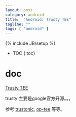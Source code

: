 ```yaml
---
layout: post
category: android
title:  "Android: Trusty TEE"
tagline: ""
tags: [ "android" ] 
---
```

{% include JB/setup %}

* TOC
{:toc}

# doc 

[Trusty TEE](https://source.android.com/security/trusty)

trusty 主要是google官方开源。。。

参考 [trustonic](https://www.trustonic.com/), [op-tee](https://www.op-tee.org/) 等等。

